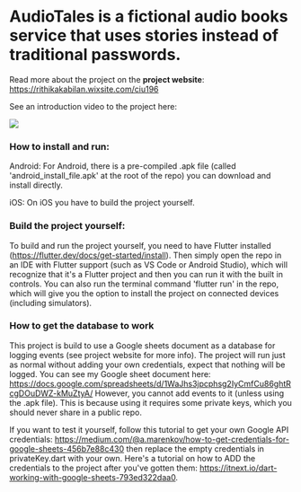 # AudioTales is a fictional audio books service that uses stories instead of traditional passwords.

Read more about the project on the **project website**: https://rithikakabilan.wixsite.com/ciu196


See an introduction video to the project here:

[![](http://img.youtube.com/vi/ufrCqc-CQk8/0.jpg)](http://www.youtube.com/watch?v=ufrCqc-CQk8 "What is AudioTales?")


### How to install and run:

Android:
For Android, there is a pre-compiled .apk file (called 'android_install_file.apk' at the root of the repo) you can download and install directly.

iOS:
On iOS you have to build the project yourself.

### Build the project yourself:
To build and run the project yourself, you need to have Flutter installed (https://flutter.dev/docs/get-started/install).
Then simply open the repo in an IDE with Flutter support (such as VS Code or Android Studio), which will recognize that it's a Flutter project and then you can run it with the built in controls. You can also run the terminal command 'flutter run' in the repo, which will give you the option to install the project on connected devices (including simulators).


### How to get the database to work
This project is build to use a Google sheets document as a database for logging events (see project website for more info).
The project will run just as normal without adding your own credentials, expect that nothing will be logged. 
You can see my Google sheet document here: https://docs.google.com/spreadsheets/d/1WaJhs3jpcphsg2IyCmfCu86ghtRcgDOuDWZ-kMuZtyA/ 
However, you cannot add events to it (unless using the .apk file). This is because using it requires some private keys, which you should never share in a public repo. 

If you want to test it yourself, follow this tutorial to get your own Google API credentials: https://medium.com/@a.marenkov/how-to-get-credentials-for-google-sheets-456b7e88c430 then replace the empty credentials in privateKey.dart with your own. Here's a tutorial on how to ADD the credentials to the project after you've gotten them: https://itnext.io/dart-working-with-google-sheets-793ed322daa0. 


 
